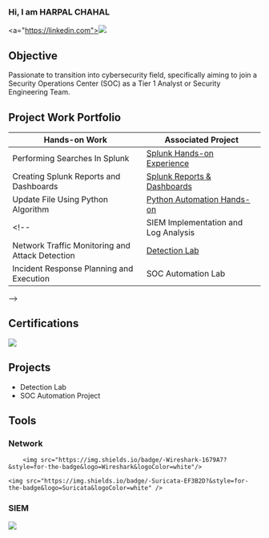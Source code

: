 ### Hi, I am HARPAL CHAHAL
<a="https://linkedin.com"><img src="https://img.shields.io/badge/-LinkedIn-0072b1?&style=for-the-badge&logo=linkedin&logoColor=white" /></a>

## Objective

Passionate to transition into cybersecurity field, specifically aiming to join a Security Operations Center (SOC) as a Tier 1 Analyst or Security Engineering Team.

## Project Work Portfolio

| Hands-on Work                                       | Associated Project         |
|-----------------------------------------------|----------------------------|
| Performing Searches In Splunk         | <a href="https://github.com/Chahal-007/Splunk-Hands-On/blob/main/README.md"> Splunk Hands-on Experience|
| Creating Splunk Reports and Dashboards        | <a href="https://github.com/Chahal-007/Splunk-Reports-Dashboards/blob/main/README.md"> Splunk Reports & Dashboards|
| Update File Using Python Algorithm    | <a href="https://github.com/Chahal-007/Update-File-Using-Python-Algorithm"> Python Automation Hands-on |
<!-- | SIEM Implementation and Log Analysis          | <a href="https://google.com">Detection Lab</a>|
| Network Traffic Monitoring and Attack Detection | <a href="https://google.com">Detection Lab</a>|
| Incident Response Planning and Execution      | SOC Automation Lab|

-->
## Certifications
<div>
<a href="https://www.credly.com/badges/af4dca10-2c51-4368-a889-00d41a10059b/public_url"><img src="https://img.shields.io/badge/Google_Cybersecurity_Certificate-brighten" /></a>
<!--<img src="https://img.shields.io/badge/-Network%2B-007ACC?&style=for-the-badge&logo=CompTIA&logoColor=white" />
<img src="https://img.shields.io/badge/-A%2B-4D4D4D?&style=for-the-badge&logo=CompTIA&logoColor=white" />
<img src="https://img.shields.io/badge/-CDSA-006400?&style=for-the-badge&logoColor=white" />
<img src="https://img.shields.io/badge/-CCD-000080?&style=for-the-badge&logoColor=white" /> -->
</div>

## Projects
- Detection Lab
- SOC Automation Project

## Tools

### Network
<div>
   
        <img src="https://img.shields.io/badge/-Wireshark-1679A7?&style=for-the-badge&logo=Wireshark&logoColor=white"/>
    
    <img src="https://img.shields.io/badge/-Suricata-EF3B2D?&style=for-the-badge&logo=Suricata&logoColor=white" />
  <!--  <img src="https://img.shields.io/badge/-Zeek-777BB4?&style=for-the-badge&logo=Zeek&logoColor=white" /> -->
</div>

### SIEM
<div>
  <img src="https://img.shields.io/badge/-Splunk-000000?&style=for-the-badge&logo=Splunk&logoColor=white" />  
</div>






<!--
**Chahal-007/Chahal-007** is a ✨ _special_ ✨ repository because its `README.md` (this file) appears on your GitHub profile.

Here are some ideas to get you started:

- 🔭 I’m currently working on ...
- 🌱 I’m currently learning ...
- 👯 I’m looking to collaborate on ...
- 🤔 I’m looking for help with ...
- 💬 Ask me about ...
- 📫 How to reach me: ...
- 😄 Pronouns: ...
- ⚡ Fun fact: ...
-->
